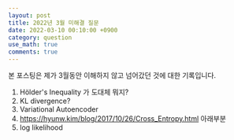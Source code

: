```yaml
---
layout: post
title: 2022년 3월 미해결 질문
date: 2022-03-10 00:10:00 +0900
category: question
use_math: true
comments: true
---
```


본 포스팅은 제가 3월동안 이해하지 않고 넘어갔던 것에 대한 기록입니다.

1. Hölder's Inequality 가 도대체 뭐지?
2. KL divergence? 
3. Variational Autoencoder
4. <https://hyunw.kim/blog/2017/10/26/Cross_Entropy.html> 아래부분
5. log likelihood